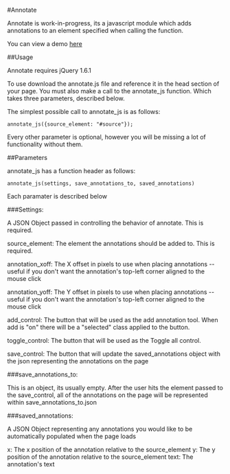 #Annotate

Annotate is work-in-progress, its a javascript module which adds annotations to an element specified when calling the function.

You can view a demo [here](http://nick.kanicweb.com/projects/annotate/demo)


##Usage

Annotate requires jQuery 1.6.1

To use download the annotate.js file and reference it in the head section of your page.
You must also make a call to the annotate_js function. Which takes three parameters, described below.

The simplest possible call to annotate_js is as follows:

	annotate_js({source_element: "#source"});
	
Every other parameter is optional, however you will be missing a lot of functionality without them.

##Parameters

annotate_js has a function header as follows:

	annotate_js(settings, save_annotations_to, saved_annotations)
	
Each paramater is described below

###Settings:

A JSON Object passed in controlling the behavior of annotate. This is required.

source_element:
The element the annotations should be added to. This is required.

annotation_xoff:
The X offset in pixels to use when placing annotations -- useful if you don't want the annotation's top-left corner aligned to the mouse click

annotation_yoff:
The Y offset in pixels to use when placing annotations -- useful if you don't want the annotation's top-left corner aligned to the mouse click

add_control:
The button that will be used as the add annotation tool. When add is "on" there will be a "selected" class applied to the button.

toggle_control:
The button that will be used as the Toggle all control.

save_control:
The button that will update the saved_annotations object with the json representing the annotations on the page

###save_annotations_to:

This is an object, its usually empty. After the user hits the element passed to the save_control, all of the annotations on the page will be represented within save_annotations_to.json


###saved_annotations:

A JSON Object representing any annotations you would like to be automatically populated when the page loads

x: The x position of the annotation relative to the source_element
y: The y position of the annotation relative to the source_element
text: The annotation's text
